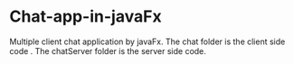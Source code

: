 # Chat-app-in-javaFx
Multiple client chat application by javaFx.
The chat folder is the client side code .
The chatServer folder is the server side code.
